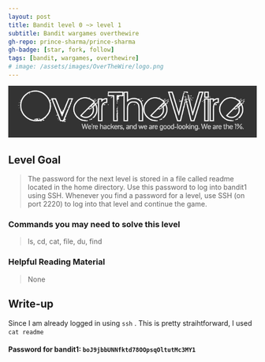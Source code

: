 ```yaml
---
layout: post
title: Bandit level 0 ~> level 1
subtitle: Bandit wargames overthewire
gh-repo: prince-sharma/prince-sharma
gh-badge: [star, fork, follow]
tags: [bandit, wargames, overthewire]
# image: /assets/images/OverTheWire/logo.png
---
```


![over the wire logo](/assets/images/OverTheWire/logo.png "Logo Title Text 1")

## Level Goal

>The password for the next level is stored in a file called readme located in the home directory.
> Use this password to log into bandit1 using SSH.
> Whenever you find a password for a level, use SSH (on port 2220) to log into that level and continue the game.


### Commands you may need to solve this level
>ls, cd, cat, file, du, find

### Helpful Reading Material

>None


## Write-up

Since I am already logged in using `ssh` . This is pretty straihtforward, I used `cat readme`

#### Password for bandit1: `boJ9jbbUNNfktd78OOpsqOltutMc3MY1`




